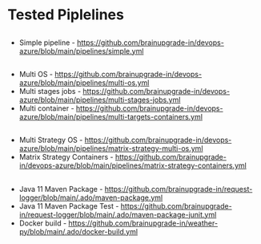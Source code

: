 # Tested Piplelines
##
- Simple pipeline - https://github.com/brainupgrade-in/devops-azure/blob/main/pipelines/simple.yml
##
- Multi OS - https://github.com/brainupgrade-in/devops-azure/blob/main/pipelines/multi-os.yml
- Multi stages jobs - https://github.com/brainupgrade-in/devops-azure/blob/main/pipelines/multi-stages-jobs.yml
- Multi container - https://github.com/brainupgrade-in/devops-azure/blob/main/pipelines/multi-targets-containers.yml
##
- Multi Strategy OS - https://github.com/brainupgrade-in/devops-azure/blob/main/pipelines/matrix-strategy-multi-os.yml
- Matrix Strategy Containers - https://github.com/brainupgrade-in/devops-azure/blob/main/pipelines/matrix-strategy-containers.yml
##
- Java 11 Maven Package - https://github.com/brainupgrade-in/request-logger/blob/main/.ado/maven-package.yml
- Java 11 Maven Package Test - https://github.com/brainupgrade-in/request-logger/blob/main/.ado/maven-package-junit.yml
- Docker build - https://github.com/brainupgrade-in/weather-py/blob/main/.ado/docker-build.yml